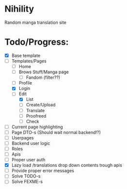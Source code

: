# Nihility
Random manga translation site

# Todo/Progress:
- [x] Base template
- [ ] Templates/Pages
    - [ ] Home
    - [ ] Brows Stuff/Manga page
        - [ ] Fandom (filter??)
    - [ ] Profile
    - [x] Login
    - [ ] Edit
        - [x] List
        - [ ] Create/Upload
        - [ ] Translate
        - [ ] Proofreed
        - [ ] Check
- [ ] Current page highlighting
- [ ] Page DTO-s (Should wait normal backend!?)
- [ ] Userpages
- [ ] Backend user logic
- [ ] Roles
- [ ] Apis
- [ ] Proper user auth
- [x] Lazy load /translations drop down contents trough apis
- [ ] Provide proper error messages
- [ ] Solve TODO-s
- [ ] Solve FEXME-s
